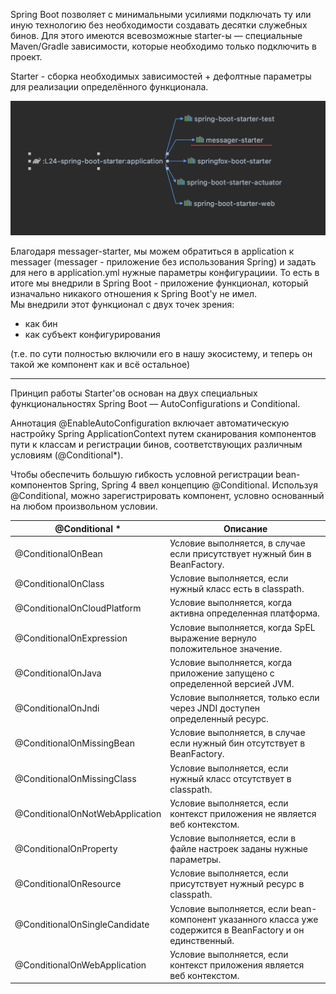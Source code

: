 Spring Boot позволяет с минимальными усилиями подключать ту или иную технологию без необходимости создавать десятки служебных бинов. 
Для этого имеются всевозможные starter-ы — специальные Maven/Gradle зависимости, которые необходимо только подключить в проект.

Starter - сборка необходимых зависимостей + дефолтные параметры для реализации определённого функционала.  

<img alt="dependencies" src="readme/dependencies-diagram.png" width="600">

Благодаря messager-starter, мы можем обратиться в application к messager (messager - приложение без использования Spring) и задать для него в application.yml нужные параметры конфигурациии. То есть в итоге мы внедрили в Spring Boot - приложение функционал, который изначально никакого отношения к Spring Boot'у не имел.  
Мы внедрили этот функционал с двух точек зрения: 
* как бин 
* как субъект конфигурирования

(т.е. по сути полностью включили его в нашу экосистему, и теперь он такой же компонент как и всё остальное)

----------------------------------

Принцип работы Starter'ов основан на двух специальных функциональностях Spring Boot — AutoConfigurations и Conditional.

Аннотация @EnableAutoConfiguration включает автоматическую настройку Spring ApplicationContext путем сканирования компонентов пути к классам и регистрации бинов, соответствующих различным условиям (@Conditional*).  

Чтобы обеспечить большую гибкость условной регистрации bean-компонентов Spring, Spring 4 ввел концепцию @Conditional. Используя @Conditional, можно зарегистрировать компонент, условно основанный на любом произвольном условии.

| @Conditional *                	| Описание                                                                                                     	|
|--------------------------------	|------------------------------------------------------------------------------------------------------------	|
| @ConditionalOnBean              	| Условие выполняется, в случае если присутствует нужный бин в BeanFactory.                                     |
| @ConditionalOnClass             	| Условие выполняется, если нужный класс есть в classpath.                                                   	|
| @ConditionalOnCloudPlatform     	| Условие выполняется, когда активна определенная платформа.                                                 	|
| @ConditionalOnExpression        	| Условие выполняется, когда SpEL выражение вернуло положительное значение.                                  	|
| @ConditionalOnJava              	| Условие выполняется, когда приложение запущено с определенной версией JVM.                                 	|
| @ConditionalOnJndi              	| Условие выполняется, только если через JNDI доступен определенный ресурс.                                  	|
| @ConditionalOnMissingBean       	| Условие выполняется, в случае если нужный бин отсутствует в BeanFactory.                                   	|
| @ConditionalOnMissingClass      	| Условие выполняется, если нужный класс отсутствует в classpath.                                            	|
| @ConditionalOnNotWebApplication 	| Условие выполняется, если контекст приложения не является веб контекстом.                                  	|
| @ConditionalOnProperty          	| Условие выполняется, если в файле настроек заданы нужные параметры.                                        	|
| @ConditionalOnResource          	| Условие выполняется, если присутствует нужный ресурс в classpath.                                          	|
| @ConditionalOnSingleCandidate   	| Условие выполняется, если bean-компонент указанного класса уже содержится в BeanFactory и он единственный. 	|
| @ConditionalOnWebApplication    	| Условие выполняется, если контекст приложения является веб контекстом.                                     	|